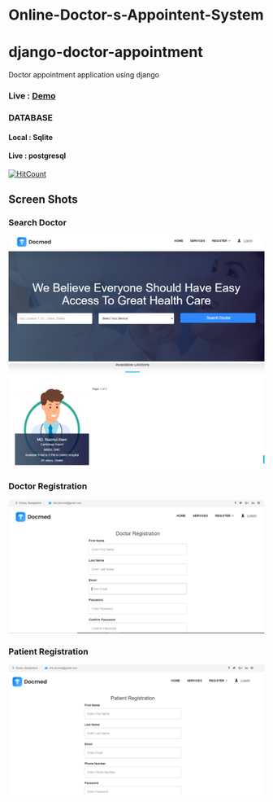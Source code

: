 # Online-Doctor-s-Appointent-System

# django-doctor-appointment

Doctor appointment application using django

### Live : [Demo](https://docmed-11.herokuapp.com/)

### DATABASE
#### Local : Sqlite
#### Live : postgresql
[![HitCount](http://hits.dwyl.com/{nazmul199512}/{django-doctor-appointment}.svg)](http://hits.dwyl.com/{nazmul199512}/{django-doctor-appointment})
## Screen Shots

### Search Doctor

![](12.PNG)
![](13.PNG)

### Doctor Registration

![](Capture1.PNG)

### Patient Registration

![](Capture2.PNG)
